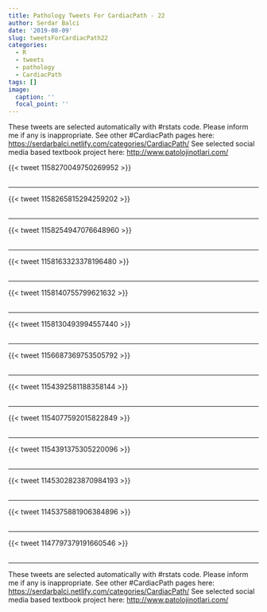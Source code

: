 ```yaml
---
title: Pathology Tweets For CardiacPath - 22
author: Serdar Balci
date: '2019-08-09'
slug: tweetsForCardiacPath22
categories:
  - R
  - tweets
  - pathology
  - CardiacPath
tags: []
image:
  caption: ''
  focal_point: ''
---
```



These tweets are selected automatically with #rstats code. Please inform me if any is inappropriate.
See other #CardiacPath pages here: https://serdarbalci.netlify.com/categories/CardiacPath/ 
See selected social media based textbook project here: http://www.patolojinotlari.com/

{{< tweet 1158270049750269952 >}}
<br>
<br>
<hr>
{{< tweet 1158265815294259202 >}}
<br>
<br>
<hr>
{{< tweet 1158254947076648960 >}}
<br>
<br>
<hr>
{{< tweet 1158163323378196480 >}}
<br>
<br>
<hr>
{{< tweet 1158140755799621632 >}}
<br>
<br>
<hr>
{{< tweet 1158130493994557440 >}}
<br>
<br>
<hr>
{{< tweet 1156687369753505792 >}}
<br>
<br>
<hr>
{{< tweet 1154392581188358144 >}}
<br>
<br>
<hr>
{{< tweet 1154077592015822849 >}}
<br>
<br>
<hr>
{{< tweet 1154391375305220096 >}}
<br>
<br>
<hr>
{{< tweet 1145302823870984193 >}}
<br>
<br>
<hr>
{{< tweet 1145375881906384896 >}}
<br>
<br>
<hr>
{{< tweet 1147797379191660546 >}}
<br>
<br>
<hr>


These tweets are selected automatically with #rstats code. Please inform me if any is inappropriate.
See other #CardiacPath pages here: https://serdarbalci.netlify.com/categories/CardiacPath/ 
See selected social media based textbook project here: http://www.patolojinotlari.com/
